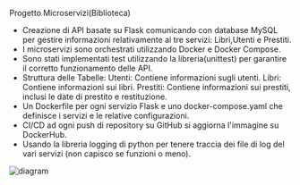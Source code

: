 Progetto Microservizi(Biblioteca)

- Creazione di API basate su Flask comunicando con database MySQL per gestire informazioni relativamente ai tre servizi:
  Libri,Utenti e Prestiti.
- I microservizi sono orchestrati utilizzando Docker e Docker Compose.
- Sono stati implementati test utilizzando la libreria(unittest) per garantire il corretto funzionamento delle API.
- Struttura delle Tabelle:
    Utenti: Contiene informazioni sugli utenti.
    Libri: Contiene informazioni sui libri.
    Prestiti: Contiene informazioni sui prestiti, inclusi le date di prestito e restituzione.
- Un Dockerfile per ogni servizio Flask e uno docker-compose.yaml che definisce i servizi e le relative configurazioni.
- CI/CD ad ogni push di repository su GitHub si aggiorna l'immagine su DockerHub.
- Usando la libreria logging di python per tenere traccia dei file di log del vari servizi (non capisco se funzioni o meno).


  
![diagram](https://github.com/ErGiacky/microservices/assets/74863681/58dab227-91fb-4617-8430-c0433eb44faa)
